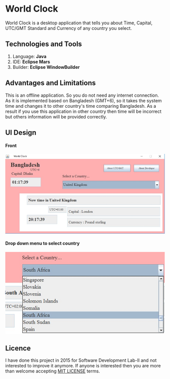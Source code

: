 # World Clock
World Clock is a desktop application that tells you about Time, Capital, UTC/GMT Standard and Currency of any country you select.

## Technologies and Tools
  1. Language: **Java**
  2. IDE: **Eclipse Mars**
  3. Builder: **Eclipse WindowBuilder**
 
## Advantages and Limitations
This is an offline application. So you do not need any internet connection. 
As it is implemented based on Bangladesh (GMT+6), so it takes the system time and changes it to other country's time comparing Bangladesh. As a result if you use this application in other country then time will be incorrect but others information will be provided correctly. 

## UI Design
#### Front
![Screenshot-1](Screenshot-1.jpg)

#### Drop down menu to select country                                                                          
![Screenshot-2](Screenshot-2.jpg)

## Licence
I have done this project in 2015 for Software Development Lab-II and not interested to improve it anymore. If anyone is interested then you are more than welcome accepting [MIT LICENSE](LICENSE) terms.

